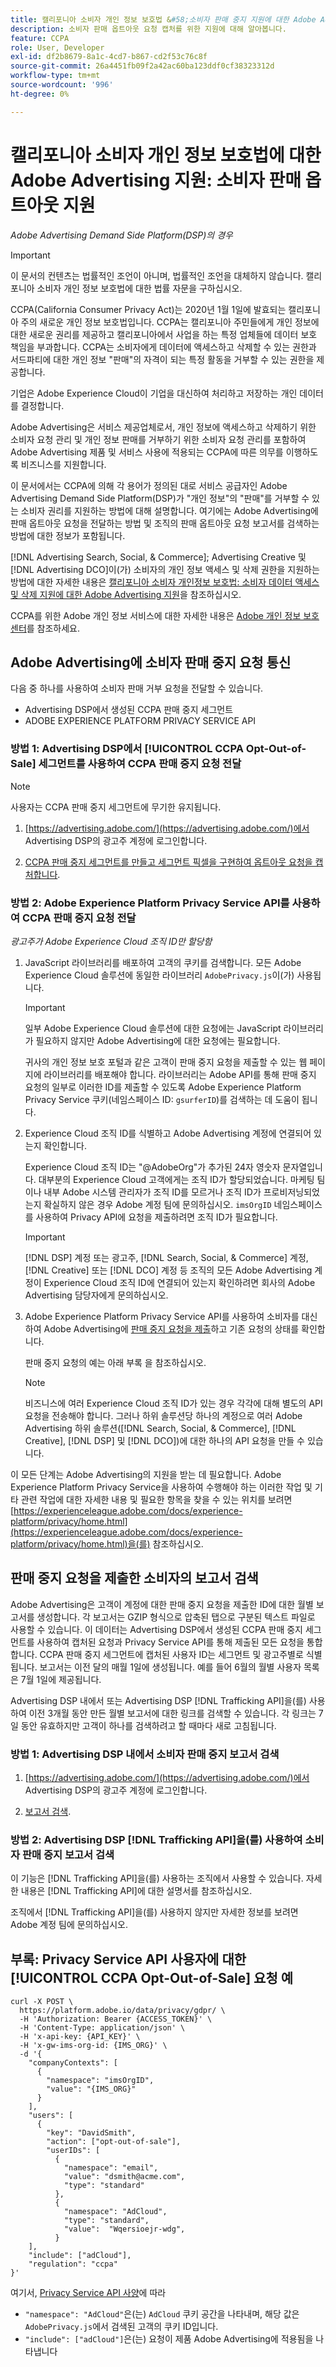 ```yaml
---
title: 캘리포니아 소비자 개인 정보 보호법 &#58;소비자 판매 중지 지원에 대한 Adobe Advertising 지원
description: 소비자 판매 옵트아웃 요청 캡처를 위한 지원에 대해 알아봅니다.
feature: CCPA
role: User, Developer
exl-id: df2b8679-8a1c-4cd7-b867-cd2f53c76c8f
source-git-commit: 26a4451fb09f2a42ac60ba123ddf0cf38323312d
workflow-type: tm+mt
source-wordcount: '996'
ht-degree: 0%

---
```


# 캘리포니아 소비자 개인 정보 보호법에 대한 Adobe Advertising 지원: 소비자 판매 옵트아웃 지원

*Adobe Advertising Demand Side Platform(DSP)의 경우*

>[!IMPORTANT]
>
>이 문서의 컨텐츠는 법률적인 조언이 아니며, 법률적인 조언을 대체하지 않습니다. 캘리포니아 소비자 개인 정보 보호법에 대한 법률 자문을 구하십시오.

CCPA(California Consumer Privacy Act)는 2020년 1월 1일에 발효되는 캘리포니아 주의 새로운 개인 정보 보호법입니다. CCPA는 캘리포니아 주민들에게 개인 정보에 대한 새로운 권리를 제공하고 캘리포니아에서 사업을 하는 특정 업체들에 데이터 보호 책임을 부과합니다. CCPA는 소비자에게 데이터에 액세스하고 삭제할 수 있는 권한과 서드파티에 대한 개인 정보 &quot;판매&quot;의 자격이 되는 특정 활동을 거부할 수 있는 권한을 제공합니다.

기업은 Adobe Experience Cloud이 기업을 대신하여 처리하고 저장하는 개인 데이터를 결정합니다.

Adobe Advertising은 서비스 제공업체로서, 개인 정보에 액세스하고 삭제하기 위한 소비자 요청 관리 및 개인 정보 판매를 거부하기 위한 소비자 요청 관리를 포함하여 Adobe Advertising 제품 및 서비스 사용에 적용되는 CCPA에 따른 의무를 이행하도록 비즈니스를 지원합니다.

이 문서에서는 CCPA에 의해 각 용어가 정의된 대로 서비스 공급자인 Adobe Advertising Demand Side Platform(DSP)가 &quot;개인 정보&quot;의 &quot;판매&quot;를 거부할 수 있는 소비자 권리를 지원하는 방법에 대해 설명합니다. 여기에는 Adobe Advertising에 판매 옵트아웃 요청을 전달하는 방법 및 조직의 판매 옵트아웃 요청 보고서를 검색하는 방법에 대한 정보가 포함됩니다.

[!DNL Advertising Search, Social, & Commerce]; Advertising Creative 및 [!DNL Advertising DCO]이(가) 소비자의 개인 정보 액세스 및 삭제 권한을 지원하는 방법에 대한 자세한 내용은 [캘리포니아 소비자 개인정보 보호법: 소비자 데이터 액세스 및 삭제 지원에 대한 Adobe Advertising 지원](/help/privacy/ccpa/ccpa-access-delete.md)을 참조하십시오.

CCPA를 위한 Adobe 개인 정보 서비스에 대한 자세한 내용은 [Adobe 개인 정보 보호 센터](https://www.adobe.com/privacy/ccpa.html)를 참조하세요.

## Adobe Advertising에 소비자 판매 중지 요청 통신

다음 중 하나를 사용하여 소비자 판매 거부 요청을 전달할 수 있습니다.

* Advertising DSP에서 생성된 CCPA 판매 중지 세그먼트
* ADOBE EXPERIENCE PLATFORM PRIVACY SERVICE API

### 방법 1: Advertising DSP에서 [!UICONTROL CCPA Opt-Out-of-Sale] 세그먼트를 사용하여 CCPA 판매 중지 요청 전달

>[!NOTE]
>
>사용자는 CCPA 판매 중지 세그먼트에 무기한 유지됩니다.

1. [https://advertising.adobe.com/](https://advertising.adobe.com/)에서 Advertising DSP의 광고주 계정에 로그인합니다.

1. [CCPA 판매 중지 세그먼트를 만들고 세그먼트 픽셀을 구현하여 옵트아웃 요청을 캡처합니다](/help/dsp/audiences/ccpa-opt-out-segment-create.md).

### 방법 2: Adobe Experience Platform Privacy Service API를 사용하여 CCPA 판매 중지 요청 전달

*광고주가 Adobe Experience Cloud 조직 ID만 할당함*

1. JavaScript 라이브러리를 배포하여 고객의 쿠키를 검색합니다. 모든 Adobe Experience Cloud 솔루션에 동일한 라이브러리 `AdobePrivacy.js`이(가) 사용됩니다.

   >[!IMPORTANT]
   >
   >일부 Adobe Experience Cloud 솔루션에 대한 요청에는 JavaScript 라이브러리가 필요하지 않지만 Adobe Advertising에 대한 요청에는 필요합니다.

   귀사의 개인 정보 보호 포털과 같은 고객이 판매 중지 요청을 제출할 수 있는 웹 페이지에 라이브러리를 배포해야 합니다. 라이브러리는 Adobe API를 통해 판매 중지 요청의 일부로 이러한 ID를 제출할 수 있도록 Adobe Experience Platform Privacy Service 쿠키(네임스페이스 ID: `gsurferID`)를 검색하는 데 도움이 됩니다.

1. Experience Cloud 조직 ID를 식별하고 Adobe Advertising 계정에 연결되어 있는지 확인합니다.

   Experience Cloud 조직 ID는 &quot;@AdobeOrg&quot;가 추가된 24자 영숫자 문자열입니다. 대부분의 Experience Cloud 고객에게는 조직 ID가 할당되었습니다. 마케팅 팀이나 내부 Adobe 시스템 관리자가 조직 ID를 모르거나 조직 ID가 프로비저닝되었는지 확실하지 않은 경우 Adobe 계정 팀에 문의하십시오. `imsOrgID` 네임스페이스를 사용하여 Privacy API에 요청을 제출하려면 조직 ID가 필요합니다.

   >[!IMPORTANT]
   >
   >[!DNL DSP] 계정 또는 광고주, [!DNL Search, Social, & Commerce] 계정, [!DNL Creative] 또는 [!DNL DCO] 계정 등 조직의 모든 Adobe Advertising 계정이 Experience Cloud 조직 ID에 연결되어 있는지 확인하려면 회사의 Adobe Advertising 담당자에게 문의하십시오.

1. Adobe Experience Platform Privacy Service API를 사용하여 소비자를 대신하여 Adobe Advertising에 [판매 중지 요청을 제출](https://experienceleague.adobe.com/docs/experience-platform/privacy/api/consent.html)하고 기존 요청의 상태를 확인합니다.

   판매 중지 요청의 예는 아래 부록 을 참조하십시오.

   >[!NOTE]
   >
   >비즈니스에 여러 Experience Cloud 조직 ID가 있는 경우 각각에 대해 별도의 API 요청을 전송해야 합니다. 그러나 하위 솔루션당 하나의 계정으로 여러 Adobe Advertising 하위 솔루션([!DNL Search, Social, & Commerce], [!DNL Creative], [!DNL DSP] 및 [!DNL DCO])에 대한 하나의 API 요청을 만들 수 있습니다.

이 모든 단계는 Adobe Advertising의 지원을 받는 데 필요합니다. Adobe Experience Platform Privacy Service을 사용하여 수행해야 하는 이러한 작업 및 기타 관련 작업에 대한 자세한 내용 및 필요한 항목을 찾을 수 있는 위치를 보려면 [https://experienceleague.adobe.com/docs/experience-platform/privacy/home.html](https://experienceleague.adobe.com/docs/experience-platform/privacy/home.html)을(를) 참조하십시오.

## 판매 중지 요청을 제출한 소비자의 보고서 검색

Adobe Advertising은 고객이 계정에 대한 판매 중지 요청을 제출한 ID에 대한 월별 보고서를 생성합니다. 각 보고서는 GZIP 형식으로 압축된 탭으로 구분된 텍스트 파일로 사용할 수 있습니다. 이 데이터는 Advertising DSP에서 생성된 CCPA 판매 중지 세그먼트를 사용하여 캡처된 요청과 Privacy Service API를 통해 제출된 모든 요청을 통합합니다. CCPA 판매 중지 세그먼트에 캡처된 사용자 ID는 세그먼트 및 광고주별로 식별됩니다. 보고서는 이전 달의 매월 1일에 생성됩니다. 예를 들어 6월의 월별 사용자 목록은 7월 1일에 제공됩니다.

Advertising DSP 내에서 또는 Advertising DSP [!DNL Trafficking API]을(를) 사용하여 이전 3개월 동안 만든 월별 보고서에 대한 링크를 검색할 수 있습니다. 각 링크는 7일 동안 유효하지만 고객이 하나를 검색하려고 할 때마다 새로 고침됩니다.

### 방법 1: Advertising DSP 내에서 소비자 판매 중지 보고서 검색

1. [https://advertising.adobe.com/](https://advertising.adobe.com/)에서 Advertising DSP의 광고주 계정에 로그인합니다.

1. [보고서 검색](/help/dsp/audiences/ccpa-opt-out-segment-report-retrieve.md).

### 방법 2: Advertising DSP [!DNL Trafficking API]을(를) 사용하여 소비자 판매 중지 보고서 검색

이 기능은 [!DNL Trafficking API]을(를) 사용하는 조직에서 사용할 수 있습니다. 자세한 내용은 [!DNL Trafficking API]에 대한 설명서를 참조하십시오.<!-- Add link to API doc once it's published. -->

조직에서 [!DNL Trafficking API]을(를) 사용하지 않지만 자세한 정보를 보려면 Adobe 계정 팀에 문의하십시오.

## 부록: Privacy Service API 사용자에 대한 [!UICONTROL CCPA Opt-Out-of-Sale] 요청 예

```
curl -X POST \
  https://platform.adobe.io/data/privacy/gdpr/ \
  -H 'Authorization: Bearer {ACCESS_TOKEN}' \
  -H 'Content-Type: application/json' \
  -H 'x-api-key: {API_KEY}' \
  -H 'x-gw-ims-org-id: {IMS_ORG}' \
  -d '{
    "companyContexts": [
      {
        "namespace": "imsOrgID",
        "value": "{IMS_ORG}"
      }
    ],
    "users": [
      {
        "key": "DavidSmith",
        "action": ["opt-out-of-sale"],
        "userIDs": [
          {
            "namespace": "email",
            "value": "dsmith@acme.com",
            "type": "standard"
          },
          {
            "namespace": "AdCloud",
            "type": "standard",
            "value":  "Wqersioejr-wdg",
          }
    ],
    "include": ["adCloud"],
    "regulation": "ccpa"
}'
```

여기서, [Privacy Service API 사양](https://experienceleague.adobe.com/en/docs/experience-platform/privacy/api/appendix)에 따라

* `"namespace": "AdCloud"`은(는) `AdCloud` 쿠키 공간을 나타내며, 해당 값은 `AdobePrivacy.js`에서 검색된 고객의 쿠키 ID입니다.
* `"include": ["adCloud"]`은(는) 요청이 제품 Adobe Advertising에 적용됨을 나타냅니다

